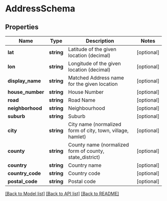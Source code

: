 # AddressSchema

## Properties
Name | Type | Description | Notes
------------ | ------------- | ------------- | -------------
**lat** | **string** | Latitude of the given location (decimal) | [optional] 
**lon** | **string** | Longitude of the given location (decimal) | [optional] 
**display_name** | **string** | Matched Address name for the given location | [optional] 
**house_number** | **string** | House Number | [optional] 
**road** | **string** | Road Name | [optional] 
**neighborhood** | **string** | Neighbourhood | [optional] 
**suburb** | **string** | Suburb | [optional] 
**city** | **string** | City name (normalized form of city, town, village, hamlet) | [optional] 
**county** | **string** | County name (normalized form of county, state_district) | [optional] 
**country** | **string** | Country name | [optional] 
**country_code** | **string** | Country code | [optional] 
**postal_code** | **string** | Postal code | [optional] 

[[Back to Model list]](../README.md#documentation-for-models) [[Back to API list]](../README.md#documentation-for-api-endpoints) [[Back to README]](../README.md)


